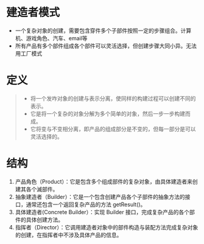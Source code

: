 # 建造者模式

* 一个复杂对象的创建，需要包含穿件多个子部件按照一定的步骤组合。计算机、游戏角色、汽车、email等
* 所有产品有多个部件组成各个部件可以灵活选择，但创建步骤大同小异。无法用工厂模式

# 定义

>* 将一个发咋对象的创建与表示分离，使同样的构建过程可以创建不同的表示。
>* 它是将一个复杂的对象分解为多个简单的对象，然后一步一步构建而成。
>* 它将变与不变相分离，即产品的组成部分是不变的，但每一部分是可以灵活选择的。

# 结构

1. 产品角色（Product）：它是包含多个组成部件的复杂对象，由具体建造者来创建其各个滅部件。
1. 抽象建造者（Builder）：它是一个包含创建产品各个子部件的抽象方法的接口，通常还包含一个返回复杂产品的方法 getResult()。
1. 具体建造者(Concrete Builder）：实现 Builder 接口，完成复杂产品的各个部件的具体创建方法。
1. 指挥者（Director）：它调用建造者对象中的部件构造与装配方法完成复杂对象的创建，在指挥者中不涉及具体产品的信息。



